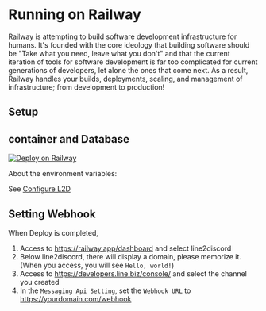 # Running on Railway

[Railway](https://railway.app/) is attempting to build software development infrastructure for humans. It's founded with the core ideology that building software should be "Take what you need, leave what you don't" and that the current iteration of tools for software development is far too complicated for current generations of developers, let alone the ones that come next. As a result, Railway handles your builds, deployments, scaling, and management of infrastructure; from development to production!

## Setup

## container and Database

[![Deploy on Railway](https://railway.app/button.svg)](https://railway.app/new/template/rvH-WB&referralCode=l7uav7)

About the environment variables:

See [Configure L2D](../quickstart.md#configure-l2d)

## Setting Webhook

When Deploy is completed,
1. Access to https://railway.app/dashboard and select line2discord
2. Below line2discord, there will display a domain, please memorize it. (When you access, you will see `Hello, world!`)
3. Access to https://developers.line.biz/console/ and select the channel you created
4. In the `Messaging Api Setting`, set the `Webhook URL` to https://yourdomain.com/webhook
